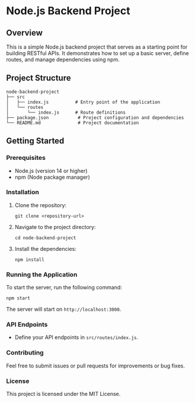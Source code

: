 # Node.js Backend Project

## Overview
This is a simple Node.js backend project that serves as a starting point for building RESTful APIs. It demonstrates how to set up a basic server, define routes, and manage dependencies using npm.

## Project Structure
```
node-backend-project
├── src
│   ├── index.js          # Entry point of the application
│   └── routes
│       └── index.js      # Route definitions
├── package.json           # Project configuration and dependencies
└── README.md              # Project documentation
```

## Getting Started

### Prerequisites
- Node.js (version 14 or higher)
- npm (Node package manager)

### Installation
1. Clone the repository:
   ```
   git clone <repository-url>
   ```
2. Navigate to the project directory:
   ```
   cd node-backend-project
   ```
3. Install the dependencies:
   ```
   npm install
   ```

### Running the Application
To start the server, run the following command:
```
npm start
```
The server will start on `http://localhost:3000`.

### API Endpoints
- Define your API endpoints in `src/routes/index.js`.

### Contributing
Feel free to submit issues or pull requests for improvements or bug fixes.

### License
This project is licensed under the MIT License.